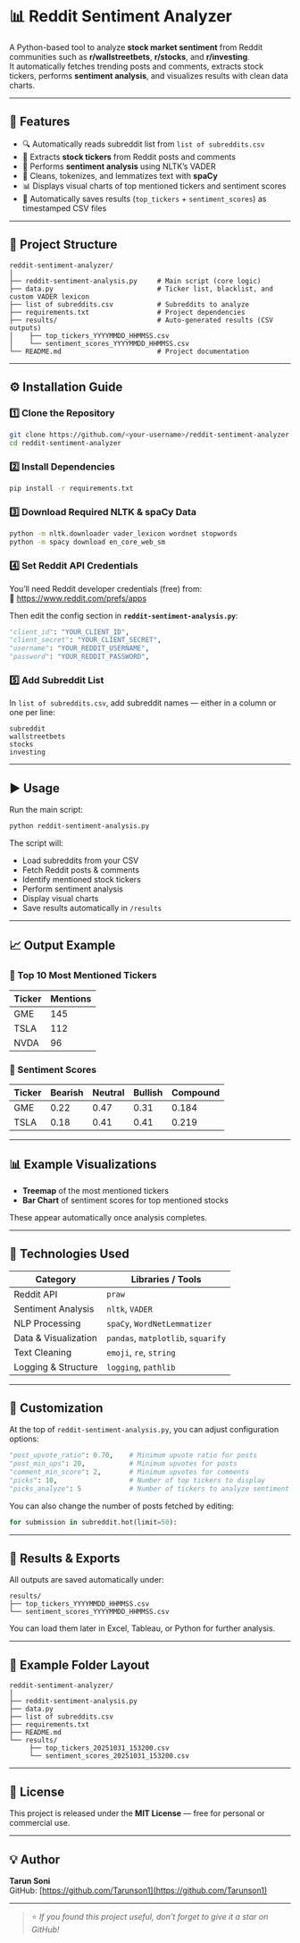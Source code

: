 # 📊 Reddit Sentiment Analyzer

A Python-based tool to analyze **stock market sentiment** from Reddit communities such as **r/wallstreetbets**, **r/stocks**, and **r/investing**.  
It automatically fetches trending posts and comments, extracts stock tickers, performs **sentiment analysis**, and visualizes results with clean data charts.

---

## 🚀 Features

- 🔍 Automatically reads subreddit list from `list of subreddits.csv`
- 💬 Extracts **stock tickers** from Reddit posts and comments
- 🧠 Performs **sentiment analysis** using NLTK’s VADER
- 🧹 Cleans, tokenizes, and lemmatizes text with **spaCy**
- 📊 Displays visual charts of top mentioned tickers and sentiment scores
- 💾 Automatically saves results (`top_tickers` + `sentiment_scores`) as timestamped CSV files

---

## 🧩 Project Structure

```
reddit-sentiment-analyzer/
│
├── reddit-sentiment-analysis.py     # Main script (core logic)
├── data.py                          # Ticker list, blacklist, and custom VADER lexicon
├── list of subreddits.csv           # Subreddits to analyze
├── requirements.txt                 # Project dependencies
├── results/                         # Auto-generated results (CSV outputs)
│    ├── top_tickers_YYYYMMDD_HHMMSS.csv
│    └── sentiment_scores_YYYYMMDD_HHMMSS.csv
└── README.md                        # Project documentation
```

---

## ⚙️ Installation Guide

### 1️⃣ Clone the Repository
```bash
git clone https://github.com/<your-username>/reddit-sentiment-analyzer.git
cd reddit-sentiment-analyzer
```

### 2️⃣ Install Dependencies
```bash
pip install -r requirements.txt
```

### 3️⃣ Download Required NLTK & spaCy Data
```bash
python -m nltk.downloader vader_lexicon wordnet stopwords
python -m spacy download en_core_web_sm
```

### 4️⃣ Set Reddit API Credentials
You’ll need Reddit developer credentials (free) from:  
🔗 https://www.reddit.com/prefs/apps  

Then edit the config section in **`reddit-sentiment-analysis.py`**:
```python
"client_id": "YOUR_CLIENT_ID",
"client_secret": "YOUR_CLIENT_SECRET",
"username": "YOUR_REDDIT_USERNAME",
"password": "YOUR_REDDIT_PASSWORD",
```

### 5️⃣ Add Subreddit List
In `list of subreddits.csv`, add subreddit names — either in a column or one per line:
```
subreddit
wallstreetbets
stocks
investing
```

---

## ▶️ Usage

Run the main script:
```bash
python reddit-sentiment-analysis.py
```

The script will:
- Load subreddits from your CSV
- Fetch Reddit posts & comments
- Identify mentioned stock tickers
- Perform sentiment analysis
- Display visual charts
- Save results automatically in `/results`

---

## 📈 Output Example

### 🔹 Top 10 Most Mentioned Tickers
| Ticker | Mentions |
|--------|-----------|
| GME | 145 |
| TSLA | 112 |
| NVDA | 96 |

### 🔹 Sentiment Scores
| Ticker | Bearish | Neutral | Bullish | Compound |
|--------|----------|----------|----------|-----------|
| GME | 0.22 | 0.47 | 0.31 | 0.184 |
| TSLA | 0.18 | 0.41 | 0.41 | 0.219 |

---

## 📊 Example Visualizations

- **Treemap** of the most mentioned tickers  
- **Bar Chart** of sentiment scores for top mentioned stocks  

These appear automatically once analysis completes.

---

## 🧰 Technologies Used

| Category | Libraries / Tools |
|-----------|-------------------|
| Reddit API | `praw` |
| Sentiment Analysis | `nltk`, `VADER` |
| NLP Processing | `spaCy`, `WordNetLemmatizer` |
| Data & Visualization | `pandas`, `matplotlib`, `squarify` |
| Text Cleaning | `emoji`, `re`, `string` |
| Logging & Structure | `logging`, `pathlib` |

---

## 🧠 Customization

At the top of `reddit-sentiment-analysis.py`, you can adjust configuration options:
```python
"post_upvote_ratio": 0.70,    # Minimum upvote ratio for posts
"post_min_ups": 20,           # Minimum upvotes for posts
"comment_min_score": 2,       # Minimum upvotes for comments
"picks": 10,                  # Number of top tickers to display
"picks_analyze": 5            # Number of tickers to analyze sentiment for
```

You can also change the number of posts fetched by editing:
```python
for submission in subreddit.hot(limit=50):
```

---

## 💾 Results & Exports

All outputs are saved automatically under:
```
results/
├── top_tickers_YYYYMMDD_HHMMSS.csv
└── sentiment_scores_YYYYMMDD_HHMMSS.csv
```

You can load them later in Excel, Tableau, or Python for further analysis.

---

## 🧾 Example Folder Layout

```
reddit-sentiment-analyzer/
│
├── reddit-sentiment-analysis.py
├── data.py
├── list of subreddits.csv
├── requirements.txt
├── README.md
└── results/
     ├── top_tickers_20251031_153200.csv
     └── sentiment_scores_20251031_153200.csv
```

---

## 📝 License

This project is released under the **MIT License** — free for personal or commercial use.

---

## 💡 Author

**Tarun Soni**  
GitHub: [https://github.com/Tarunson1](https://github.com/Tarunson1)  


---

> ⭐ *If you found this project useful, don’t forget to give it a star on GitHub!*
